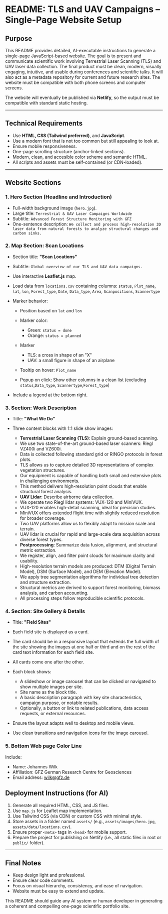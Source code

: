 # README: TLS and UAV Campaigns – Single-Page Website Setup

## Purpose

This README provides detailed, AI-executable instructions to generate a single-page JavaScript-based website. The goal is to present and communicate scientific work involving Terrestrial Laser Scanning (TLS) and UAV laser data collection. The final product must be clean, modern, visually engaging, intuitive, and usable during conferences and scientific talks. It will also act as a metadata repository for current and future research sites. The website must be compatible with both phone screens and computer screens.

The website will eventually be published via **Netlify**, so the output must be compatible with standard static hosting.

---

## Technical Requirements

* Use **HTML, CSS (Tailwind preferred)**, and **JavaScript**.
* Use a modern font that is not too common but still appealing to look at.
* Ensure mobile responsiveness.
* One-page scrolling structure (anchor-linked sections).
* Modern, clean, and accesible color scheme and semantic HTML.
* All scripts and assets must be self-contained (or CDN-loaded).

---

## Website Sections

### 1. Hero Section (Headline and Introduction)

* Full-width background image (`hero.jpg`).
* Large title: `Terrestrial & UAV Laser Campaigns Worldwide`
* Subtitle: `Advanced Forest Structure Monitoring with GFZ`
* One-sentence description: `We collect and process high-resolution 3D laser data from natural forests to analyze structural changes and carbon sinks.`

### 2. Map Section: Scan Locations

* Section title: **"Scan Locations"**
* Subtitle: `Global overview of our TLS and UAV data campaigns.`
* Use interactive **Leaflet.js** map.
* Load data from `locations.csv` containing columns: `status`, `Plot_name`, `lat`, `lon`, `Forest_type`, `Date`, `Data_type`, `Area`, `Scanpositions`, `Scannertype`
* Marker behavior:

  * Position based on `lat` and `lon`
  * Marker color:

    * Green: `status = done`
    * Orange: `status = planned`

  * Marker
    * TLS: a cross in shape of an "X"
    * UAV: a small figure in shape of an airplane

  * Tooltip on hover: `Plot_name`
  * Popup on click: Show other columns in a clean list (excluding  `status`,`Data_type`, `Scannertype`,`Forest_type`)
* Include a legend at the bottom right.

### 3. Section: Work Description

* Title: **"What We Do"**
* Three content blocks with 1:1 slide show images:

  * **Terrestrial Laser Scanning (TLS)**: Explain ground-based scanning.
   * We use two state-of-the-art ground-based laser scanners: Riegl VZ400i and VZ600i.
   * Data is collected following standard grid or RINGO protocols in forest plots.
   * TLS allows us to capture detailed 3D representations of complex vegetation structures.
   * Our equipment is capable of handling both small and extensive plots in challenging environments.
   * This method delivers high-resolution point clouds that enable structural forest analysis.
  * **UAV Lidar**: Describe airborne data collection.
   * We operate two Riegl lidar systems: VUX-120 and MiniVUX.
   * VUX-120 enables high-detail scanning, ideal for precision studies.
   * MiniVUX offers extended flight time with slightly reduced resolution for broader coverage.
   * Two UAV platforms allow us to flexibly adapt to mission scale and terrain.
   * UAV lidar is crucial for rapid and large-scale data acquisition across diverse forest types.
  * **Postprocessing**: Summarize data fusion, alignment, and structural metric extraction.
   * We register, align, and filter point clouds for maximum clarity and usability.
   * High-resolution terrain models are produced: DTM (Digital Terrain Model), DSM (Surface Model), and DEM (Elevation Model).
   * We apply tree segmentation algorithms for individual tree detection and structure extraction.
   * Structural metrics are derived to support forest monitoring, biomass analysis, and carbon accounting.
   * All processing steps follow reproducible scientific protocols.

### 4. Section: Site Gallery & Details

* Title: **"Field Sites"**
* Each field site is displayed as a card.
* The card should be in a responsive layout that extends the full width of the site showing the images at one half or third and on the rest of the card text information for each field site.
* All cards come one after the other.
* Each block shows:

  * A slideshow or image carousel that can be clicked or navigated to show multiple images per site.
  * Site name as the block title.
  * A basic description paragraph with key site characteristics, campaign purpose, or notable results.
  * Optionally, a button or link to related publications, data access requests, or external resources.

* Ensure the layout adapts well to desktop and mobile views.
* Use clean transitions and navigation icons for the image carousel.

### 5. Bottom Web page Color Line

Include:

* Name: Johannes Wilk
* Affiliation: GFZ German Research Centre for Geosciences
* Email address: wilk@gfz.de

## Deployment Instructions (for AI)

1. Generate all required HTML, CSS, and JS files.
2. Use `map.js` for Leaflet map implementation.
3. Use Tailwind CSS (via CDN) or custom CSS with minimal style.
4. Store assets in a folder named `assets/` (e.g., `assets/images/hero.jpg`, `assets/data/locations.csv`).
5. Ensure proper `<meta>` tags in `<head>` for mobile support.
6. Prepare the project for publishing on Netlify (i.e., all static files in root or `public/` folder).

---

## Final Notes

* Keep design light and professional.
* Ensure clear code comments.
* Focus on visual hierarchy, consistency, and ease of navigation.
* Website must be easy to extend and update.

This README should guide any AI system or human developer in generating a coherent and compelling one-page scientific portfolio site.

